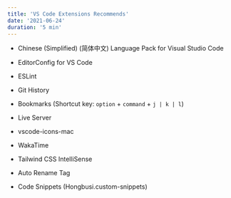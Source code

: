```yaml
---
title: 'VS Code Extensions Recommends'
date: '2021-06-24'
duration: '5 min'
---
```


- Chinese (Simplified) (简体中文) Language Pack for Visual Studio Code

- EditorConfig for VS Code

- ESLint

- Git History

- Bookmarks (Shortcut key: `option` + `command` + `j | k | l`)

- Live Server

- vscode-icons-mac

- WakaTime

- Tailwind CSS IntelliSense

- Auto Rename Tag

- Code Snippets (Hongbusi.custom-snippets)
